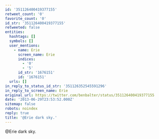 ```yaml
---
id: '351126400419377155'
retweet_count: '0'
favorite_count: '0'
id_str: '351126400419377155'
retweeted: false
entities:
  hashtags: []
  symbols: []
  user_mentions:
    - name: Erie
      screen_name: Erie
      indices:
        - '0'
        - '5'
      id_str: '1676151'
      id: '1676151'
  urls: []
in_reply_to_status_id_str: '351126352545591296'
in_reply_to_screen_name: Erie
original_url: https://twitter.com/benbalter/status/351126400419377155
date: '2013-06-29T23:53:52.000Z'
sitemap: false
robots: noindex
reply: true
title: '@Erie dark sky.'
---
```


@Erie dark sky.